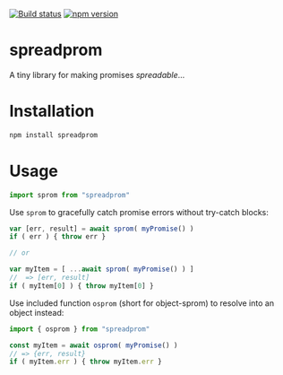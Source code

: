 [![Build status](https://ci.appveyor.com/api/projects/status/ojgkwe64oc154to6/branch/main?svg=true)](https://ci.appveyor.com/project/pbxx/spreadprom/branch/main)
[![npm version](https://img.shields.io/npm/v/spreadprom)](https://www.npmjs.com/package/spreadprom)


# spreadprom
A tiny library for making promises *spreadable*...

# Installation
```bash
npm install spreadprom
```

# Usage

```js
import sprom from "spreadprom"
```

Use `sprom` to gracefully catch promise errors without try-catch blocks:

```js
var [err, result] = await sprom( myPromise() )
if ( err ) { throw err }

// or

var myItem = [ ...await sprom( myPromise() ) ]
//  => [err, result]
if ( myItem[0] ) { throw myItem[0] }
```

Use included function `osprom` (short for object-sprom) to resolve into an object instead:
```js
import { osprom } from "spreadprom"

const myItem = await osprom( myPromise() )
// => {err, result}
if ( myItem.err ) { throw myItem.err }
```

